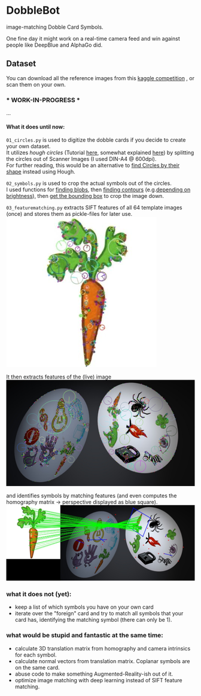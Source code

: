 # DobbleBot
image-matching Dobble Card Symbols.

One fine day it might work on a real-time camera feed and win against people like DeepBlue and AlphaGo did. 

## Dataset
You can download all the reference images from this [kaggle competition](https://www.kaggle.com/grouby/dobble-card-images)
, or scan them on your own.

### * WORK-IN-PROGRESS *
...
#### What it does until now:
``01_circles.py`` is used to digitize the dobble cards if you decide to create your own dataset.<br>It utilizes *hough circles* (Tutorial [here](https://www.pyimagesearch.com/2014/07/21/detecting-circles-images-using-opencv-hough-circles/), somewhat explained [here](https://www.geeksforgeeks.org/circle-detection-using-opencv-python/)) by splitting the circles out of Scanner Images (I used DIN-A4 @ 600dpi).
<br>For further reading, this would be an alternative to [find Circles by their shape](https://www.geeksforgeeks.org/find-circles-and-ellipses-in-an-image-using-opencv-python/) instead using Hough.

``02_symbols.py`` is used to crop the actual symbols out of the circles.
<br>I used functions for [finding blobs](https://learnopencv.com/blob-detection-using-opencv-python-c/), 
then [finding contours](https://pythonexamples.org/python-opencv-cv2-find-contours-in-image/) 
(e.g.[depending on brightness](https://www.pyimagesearch.com/2016/10/31/detecting-multiple-bright-spots-in-an-image-with-python-and-opencv/)),
then [get the bounding box](https://docs.opencv.org/3.4.15/da/d0c/tutorial_bounding_rects_circles.html) to crop the image down.


``03_featurematching.py`` extracts SIFT features of all 64 template images (once) and stores them as pickle-files for later use.<br>
![template feature](images/results/templateFeatures.jpg)

It then extracts features of the (live) image<br>
![image features](images/results/imageFeatures.jpg)

and identifies symbols by matching features (and even computes the homography matrix -> perspective displayed as blue square).<br>
![match](images/results/dobble_01_1000%20matches.jpg)


### what it does not (yet):
* keep a list of which symbols you have on your own card
* iterate over the "foreign" card and try to match all symbols that your card has, identifying the matching symbol (there can only be 1).

### what would be stupid and fantastic at the same time:
* calculate 3D translation matrix from homography and camera intrinsics for each symbol.
* calculate normal vectors from translation matrix. Coplanar symbols are on the same card.
* abuse code to make something Augmented-Reality-ish out of it.
* optimize image matching with deep learning instead of SIFT feature matching.
